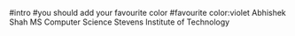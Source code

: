 #intro
#you should add your favourite color
#favourite color:violet
Abhishek Shah
MS Computer Science
Stevens Institute of Technology
